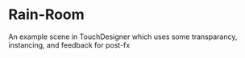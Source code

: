 # Rain-Room

An example scene in TouchDesigner which uses some transparancy, instancing, and feedback for post-fx 
